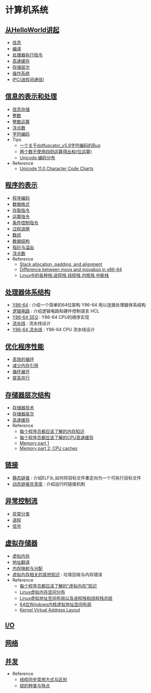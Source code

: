 # 计算机系统

## [从HelloWorld讲起](ch1/README.md)

* [信息](ch1/README.md#信息)
* [编译](ch1/README.md#编译)
* [处理器执行指令](ch1/README.md#处理器执行指令)
* [高速缓存](ch1/README.md#高速缓存)
* [存储层次](ch1/README.md#存储层次)
* [操作系统](ch1/README.md#操作系统)
* [IPC(进程间通信)](ch1/README.md#ipc进程间通信)
  
## [信息的表示和处理](ch2/README.md)

* [信息存储](ch2/2.1.md)
* [整数](ch2/2.2.md)
* [整数运算](ch2/2.3.md)
* [浮点数](ch2/2.4.md)
* [字符编码](ch2/2.5.md)
* Tips
  * [一个关于dotfuscator_v5.9字符编码的Bug](https://github.com/dp9u0/Notebook-CSAPP/issues/6)
  * [两个数不使用四则运算得出和(位运算)](https://github.com/dp9u0/Notebook-CSAPP/issues/5)
  * [Unicode 编码分布](https://github.com/dp9u0/Notebook-CSAPP/issues/3)
* Reference
  * [Unicode 11.0 Character Code Charts](https://www.unicode.org/charts/)

## [程序的表示](ch3/README.md)

* [程序编码](ch3/3.01.md)
* [数据格式](ch3/3.02.md)
* [存取指令](ch3/3.03.md)
* [运算指令](ch3/3.04.md)
* [条件控制指令](ch3/3.05.md)
* [过程调用](ch3/3.06.md)
* [数组](ch3/3.07.md)
* [数据结构](ch3/3.08.md)
* [指针与溢出](ch3/3.09.md)
* [浮点数](ch3/3.10.md)
* Reference
  * [Stack allocation, padding, and alignment](https://stackoverflow.com/questions/1061818/stack-allocation-padding-and-alignment)
  * [Difference between movq and movabsq in x86-64](https://stackoverflow.com/questions/40315803/difference-between-movq-and-movabsq-in-x86-64)
  * [Linux中的各种栈:进程栈,线程栈,内核栈,中断栈](https://blog.csdn.net/yangkuanqaz85988/article/details/52403726)

## [处理器体系结构](ch4/README.md)

* [Y86-64](ch4/./4.1.md) : 介绍一个简单的64位架构 Y86-64 用以连接处理器体系结构
* [逻辑电路](ch4/./4.2.md) : 介绍逻辑电路和硬件控制语言 HCL
* [Y86-64 SEQ](ch4/./4.3.md) : Y86-64 CPU的顺序实现
* [流水线](ch4/./4.4.md) : 流水线设计
* [Y86-64 流水线](ch4/./4.5.md) : Y86-64 CPU 流水线设计

## [优化程序性能](ch5/README.md)

* [高效的循环](ch5/README.md#消除循环的低效率)
* [减少内存引用](ch5/README.md#减少不必要的内存引用)
* [循环展开](ch5/README.md#循环展开)
* [提高并行](ch5/README.md#提高并行)

## [存储器层次结构](ch6/README.md)

* [存储器技术](ch6/6.1.md)
* [存储器层次](ch6/6.2.md)
* [高速缓存](ch6/6.3.md)
* Reference
  * [每个程序员都应该了解的内存知识](http://blog.jobbole.com/34303/)
  * [每个程序员都应该了解的CPU高速缓存](http://blog.jobbole.com/36263/)
  * [Memory part 1](https://lwn.net/Articles/250967/)
  * [Memory part 2: CPU caches](https://lwn.net/Articles/252125/)

## [链接](ch7/README.md)

* [静态链接](ch7/7.1.md) : 介绍ELF头,如何将目标文件重定向为一个可执行目标文件
* [动态链接共享库](ch7/7.2.md) : 介绍运行时链接机制

## [异常控制流](ch8/README.md)

* [异常分类](ch8/README.md#异常分类)
* [进程](ch8/README.md#进程)
* [信号](ch8/README.md#信号)

## [虚拟存储器](ch9/README.md)

* [虚拟内存](ch9/9.1.md)
* [地址翻译](ch9/9.2.md)
* [内存映射与分配](ch9/9.3.md)
* [虚拟内存相关的其他知识](ch9/9.4.md) : 垃圾回收与内存错误
* Reference
  * [每个程序员都应该了解的“虚拟内存”知识](http://blog.jobbole.com/36303/)
  * [Linux虚拟内存空间分布](https://blog.csdn.net/wyq_5/article/details/77481136)
  * [Linux虚拟地址空间布局以及进程栈和线程栈总结](https://www.cnblogs.com/xzzzh/p/6596982.html)
  * [64位Windows内核虚拟地址空间布局](http://blog.51cto.com/shayi1983/1734822)
  * [Kernel Virtual Address Layout](http://www.codemachine.com/article_x64kvas.html)

## [I/O](ch10/README.md)

## [网络](ch11/README.md)

## [并发](ch12/README.md)

* Reference
  * [线程同步常用方式与区别](https://blog.csdn.net/drdairen/article/details/73480570)
  * [锁的种类与特点](https://blog.csdn.net/drdairen/article/details/73554843)
